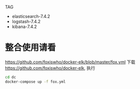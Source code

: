 TAG
- elasticsearch-7.4.2
- logstash-7.4.2
- kibana-7.4.2

# 整合使用请看
https://github.com/foxiswho/docker-elk/blob/master/fox.yml
下载 https://github.com/foxiswho/docker-elk,
执行 
```bash
cd dc
docker-compose up -f fox.yml
```
